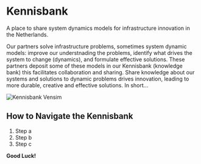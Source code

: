 # Kennisbank

A place to share system dynamics models for infrastructure innovation in the Netherlands.

Our partners solve infrastructure problems, sometimes system dynamic models: improve our understnading the problems, identify what drives the system to change (dynamics), and formulate effective solutions.
These partners deposit some of these models in our Kennisbank (knowledge bank) this facilitates collaboration and sharing. 
Share knowledge about our systems and solutions to dynamic problems drives innovation, leading to more durable, creative and effective solutions. In short...

![Kennisbank Vensim](https://github.com/Kennisbank/.github/tree/main/profile/img/kennisbank_vensim.png)

## How to Navigate the Kennisbank
1. Step a
2. Step b
3. Step c

**Good Luck!**
